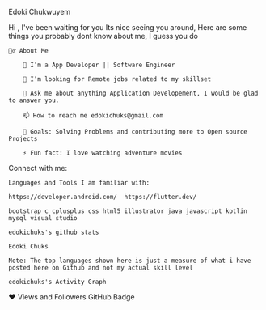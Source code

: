 Edoki Chukwuyem

Hi
, I've been waiting for you
Its nice seeing you around, Here are some things you probably dont know about me, I guess you do

    🙋‍♂️ About Me

        🔭 I’m a App Developer || Software Engineer

        🤔 I’m looking for Remote jobs related to my skillset

        💬 Ask me about anything Application Developement, I would be glad to answer you.

        📫 How to reach me edokichuks@gmail.com

        🥅 Goals: Solving Problems and contributing more to Open source Projects

        ⚡ Fun fact: I love watching adventure movies

Connect with me:



    Languages and Tools I am familiar with:

    https://developer.android.com/  https://flutter.dev/
   
    bootstrap c cplusplus css html5 illustrator java javascript kotlin mysql visual studio 

    edokichuks's github stats

    Edoki Chuks

    Note: The top languages shown here is just a measure of what i have posted here on Github and not my actual skill level 

    edokichuks's Activity Graph


❤ Views and Followers
GitHub Badge 
